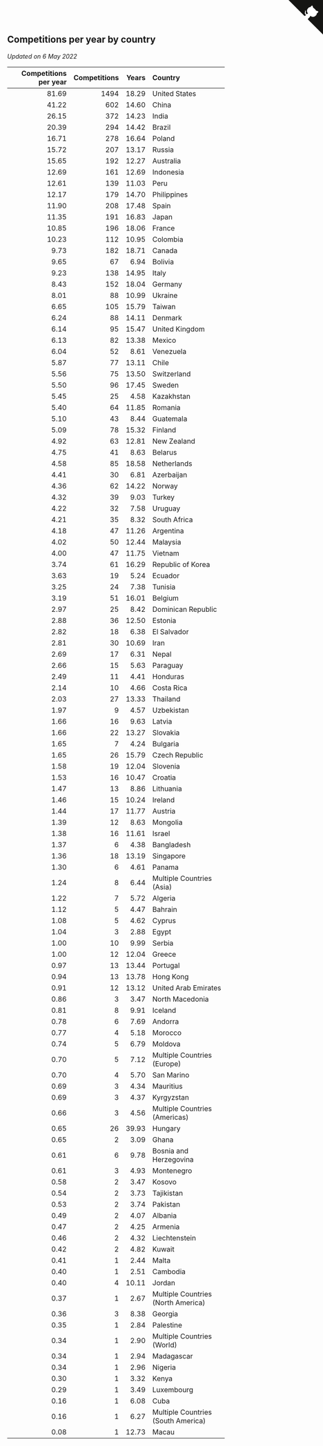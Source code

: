 ## Competitions per year by country

*Updated on  6 May 2022*

| Competitions per year | Competitions | Years | Country |
| ---: | ---: | ---: | :--- |
| 81.69 | 1494 | 18.29 | United States |
| 41.22 | 602 | 14.60 | China |
| 26.15 | 372 | 14.23 | India |
| 20.39 | 294 | 14.42 | Brazil |
| 16.71 | 278 | 16.64 | Poland |
| 15.72 | 207 | 13.17 | Russia |
| 15.65 | 192 | 12.27 | Australia |
| 12.69 | 161 | 12.69 | Indonesia |
| 12.61 | 139 | 11.03 | Peru |
| 12.17 | 179 | 14.70 | Philippines |
| 11.90 | 208 | 17.48 | Spain |
| 11.35 | 191 | 16.83 | Japan |
| 10.85 | 196 | 18.06 | France |
| 10.23 | 112 | 10.95 | Colombia |
| 9.73 | 182 | 18.71 | Canada |
| 9.65 | 67 | 6.94 | Bolivia |
| 9.23 | 138 | 14.95 | Italy |
| 8.43 | 152 | 18.04 | Germany |
| 8.01 | 88 | 10.99 | Ukraine |
| 6.65 | 105 | 15.79 | Taiwan |
| 6.24 | 88 | 14.11 | Denmark |
| 6.14 | 95 | 15.47 | United Kingdom |
| 6.13 | 82 | 13.38 | Mexico |
| 6.04 | 52 | 8.61 | Venezuela |
| 5.87 | 77 | 13.11 | Chile |
| 5.56 | 75 | 13.50 | Switzerland |
| 5.50 | 96 | 17.45 | Sweden |
| 5.45 | 25 | 4.58 | Kazakhstan |
| 5.40 | 64 | 11.85 | Romania |
| 5.10 | 43 | 8.44 | Guatemala |
| 5.09 | 78 | 15.32 | Finland |
| 4.92 | 63 | 12.81 | New Zealand |
| 4.75 | 41 | 8.63 | Belarus |
| 4.58 | 85 | 18.58 | Netherlands |
| 4.41 | 30 | 6.81 | Azerbaijan |
| 4.36 | 62 | 14.22 | Norway |
| 4.32 | 39 | 9.03 | Turkey |
| 4.22 | 32 | 7.58 | Uruguay |
| 4.21 | 35 | 8.32 | South Africa |
| 4.18 | 47 | 11.26 | Argentina |
| 4.02 | 50 | 12.44 | Malaysia |
| 4.00 | 47 | 11.75 | Vietnam |
| 3.74 | 61 | 16.29 | Republic of Korea |
| 3.63 | 19 | 5.24 | Ecuador |
| 3.25 | 24 | 7.38 | Tunisia |
| 3.19 | 51 | 16.01 | Belgium |
| 2.97 | 25 | 8.42 | Dominican Republic |
| 2.88 | 36 | 12.50 | Estonia |
| 2.82 | 18 | 6.38 | El Salvador |
| 2.81 | 30 | 10.69 | Iran |
| 2.69 | 17 | 6.31 | Nepal |
| 2.66 | 15 | 5.63 | Paraguay |
| 2.49 | 11 | 4.41 | Honduras |
| 2.14 | 10 | 4.66 | Costa Rica |
| 2.03 | 27 | 13.33 | Thailand |
| 1.97 | 9 | 4.57 | Uzbekistan |
| 1.66 | 16 | 9.63 | Latvia |
| 1.66 | 22 | 13.27 | Slovakia |
| 1.65 | 7 | 4.24 | Bulgaria |
| 1.65 | 26 | 15.79 | Czech Republic |
| 1.58 | 19 | 12.04 | Slovenia |
| 1.53 | 16 | 10.47 | Croatia |
| 1.47 | 13 | 8.86 | Lithuania |
| 1.46 | 15 | 10.24 | Ireland |
| 1.44 | 17 | 11.77 | Austria |
| 1.39 | 12 | 8.63 | Mongolia |
| 1.38 | 16 | 11.61 | Israel |
| 1.37 | 6 | 4.38 | Bangladesh |
| 1.36 | 18 | 13.19 | Singapore |
| 1.30 | 6 | 4.61 | Panama |
| 1.24 | 8 | 6.44 | Multiple Countries (Asia) |
| 1.22 | 7 | 5.72 | Algeria |
| 1.12 | 5 | 4.47 | Bahrain |
| 1.08 | 5 | 4.62 | Cyprus |
| 1.04 | 3 | 2.88 | Egypt |
| 1.00 | 10 | 9.99 | Serbia |
| 1.00 | 12 | 12.04 | Greece |
| 0.97 | 13 | 13.44 | Portugal |
| 0.94 | 13 | 13.78 | Hong Kong |
| 0.91 | 12 | 13.12 | United Arab Emirates |
| 0.86 | 3 | 3.47 | North Macedonia |
| 0.81 | 8 | 9.91 | Iceland |
| 0.78 | 6 | 7.69 | Andorra |
| 0.77 | 4 | 5.18 | Morocco |
| 0.74 | 5 | 6.79 | Moldova |
| 0.70 | 5 | 7.12 | Multiple Countries (Europe) |
| 0.70 | 4 | 5.70 | San Marino |
| 0.69 | 3 | 4.34 | Mauritius |
| 0.69 | 3 | 4.37 | Kyrgyzstan |
| 0.66 | 3 | 4.56 | Multiple Countries (Americas) |
| 0.65 | 26 | 39.93 | Hungary |
| 0.65 | 2 | 3.09 | Ghana |
| 0.61 | 6 | 9.78 | Bosnia and Herzegovina |
| 0.61 | 3 | 4.93 | Montenegro |
| 0.58 | 2 | 3.47 | Kosovo |
| 0.54 | 2 | 3.73 | Tajikistan |
| 0.53 | 2 | 3.74 | Pakistan |
| 0.49 | 2 | 4.07 | Albania |
| 0.47 | 2 | 4.25 | Armenia |
| 0.46 | 2 | 4.32 | Liechtenstein |
| 0.42 | 2 | 4.82 | Kuwait |
| 0.41 | 1 | 2.44 | Malta |
| 0.40 | 1 | 2.51 | Cambodia |
| 0.40 | 4 | 10.11 | Jordan |
| 0.37 | 1 | 2.67 | Multiple Countries (North America) |
| 0.36 | 3 | 8.38 | Georgia |
| 0.35 | 1 | 2.84 | Palestine |
| 0.34 | 1 | 2.90 | Multiple Countries (World) |
| 0.34 | 1 | 2.94 | Madagascar |
| 0.34 | 1 | 2.96 | Nigeria |
| 0.30 | 1 | 3.32 | Kenya |
| 0.29 | 1 | 3.49 | Luxembourg |
| 0.16 | 1 | 6.08 | Cuba |
| 0.16 | 1 | 6.27 | Multiple Countries (South America) |
| 0.08 | 1 | 12.73 | Macau |


<a href="https://github.com/JustinTimeCuber/wca_statistics" class="github-corner" aria-label="View source on Github"><svg width="80" height="80" viewBox="0 0 250 250" style="fill:#151513; color:#fff; position: absolute; top: 0; border: 0; right: 0;" aria-hidden="true"><path d="M0,0 L115,115 L130,115 L142,142 L250,250 L250,0 Z"></path><path d="M128.3,109.0 C113.8,99.7 119.0,89.6 119.0,89.6 C122.0,82.7 120.5,78.6 120.5,78.6 C119.2,72.0 123.4,76.3 123.4,76.3 C127.3,80.9 125.5,87.3 125.5,87.3 C122.9,97.6 130.6,101.9 134.4,103.2" fill="currentColor" style="transform-origin: 130px 106px;" class="octo-arm"></path><path d="M115.0,115.0 C114.9,115.1 118.7,116.5 119.8,115.4 L133.7,101.6 C136.9,99.2 139.9,98.4 142.2,98.6 C133.8,88.0 127.5,74.4 143.8,58.0 C148.5,53.4 154.0,51.2 159.7,51.0 C160.3,49.4 163.2,43.6 171.4,40.1 C171.4,40.1 176.1,42.5 178.8,56.2 C183.1,58.6 187.2,61.8 190.9,65.4 C194.5,69.0 197.7,73.2 200.1,77.6 C213.8,80.2 216.3,84.9 216.3,84.9 C212.7,93.1 206.9,96.0 205.4,96.6 C205.1,102.4 203.0,107.8 198.3,112.5 C181.9,128.9 168.3,122.5 157.7,114.1 C157.9,116.9 156.7,120.9 152.7,124.9 L141.0,136.5 C139.8,137.7 141.6,141.9 141.8,141.8 Z" fill="currentColor" class="octo-body"></path></svg></a><style>.github-corner:hover .octo-arm{animation:octocat-wave 560ms ease-in-out}@keyframes octocat-wave{0%,100%{transform:rotate(0)}20%,60%{transform:rotate(-25deg)}40%,80%{transform:rotate(10deg)}}@media (max-width:500px){.github-corner:hover .octo-arm{animation:none}.github-corner .octo-arm{animation:octocat-wave 560ms ease-in-out}}</style>
